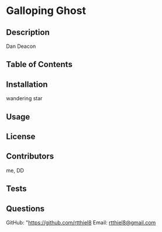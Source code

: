 
  # Galloping Ghost

  ## Description
   Dan Deacon

  ## Table of Contents

  ## Installation
   wandering star

  ## Usage

  ## License

  ## Contributors
   me, DD

  ## Tests
  
  ## Questions
  GitHub: "https://github.com/rtthiel8
  Email: rtthiel8@gmail.com
